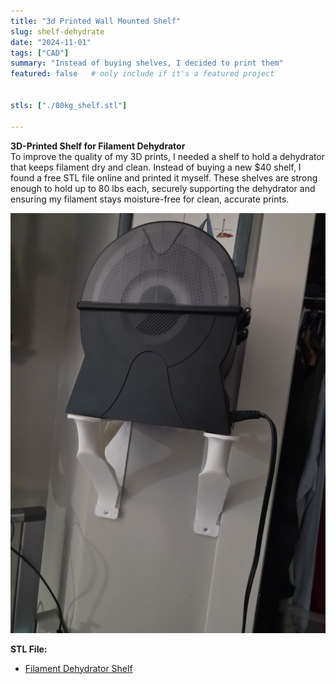 ```yaml
---
title: "3d Printed Wall Mounted Shelf"
slug: shelf-dehydrate
date: "2024-11-01"
tags: ["CAD"]
summary: "Instead of buying shelves, I decided to print them"
featured: false   # only include if it's a featured project


stls: ["./80kg_shelf.stl"]

---
```


**3D-Printed Shelf for Filament Dehydrator**  
To improve the quality of my 3D prints, I needed a shelf to hold a dehydrator that keeps filament dry and clean. Instead of buying a new $40 shelf, I found a free STL file online and printed it myself. These shelves are strong enough to hold up to 80 lbs each, securely supporting the dehydrator and ensuring my filament stays moisture-free for clean, accurate prints.

![alt text](image_345343.jpg)

**STL File:**  
- [Filament Dehydrator Shelf](#)

